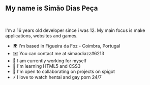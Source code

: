 My name is Simão Dias Peça
---
<br>

I'm a 16 years old developer since i was 12. My main focus is make applications, websites and games.

* 🌍  I'm based in Figueira da Foz - Coimbra, Portugal
* ✉️  You can contact me at simaodiazz#6213
* 🚀  I am currently working for myself
* 🧠  I'm learning HTML5 and CSS3
* 🤝  I'm open to collaborating on projects on spigot
* ⚡  I love to watch hentai and gay porn 24/7
<br>
